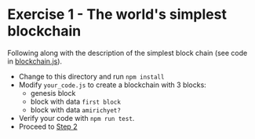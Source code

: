 Exercise 1 - The world's simplest blockchain
============================================

Following along with the description of the simplest block chain (see code in [blockchain.js](blockchain.js)).

- Change to this directory and run `npm install`
- Modify `your_code.js` to create a blockchain with 3 blocks:
  - genesis block
  - block with data `first block`
  - block with data `amirichyet?`
- Verify your code with `npm run test`.
- Proceed to [Step 2](../02_brewchain)
